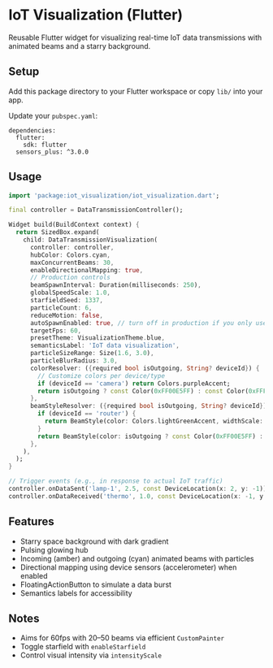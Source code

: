# IoT Visualization (Flutter)

Reusable Flutter widget for visualizing real-time IoT data transmissions with animated beams and a starry background.

## Setup

Add this package directory to your Flutter workspace or copy `lib/` into your app.

Update your `pubspec.yaml`:

```
dependencies:
  flutter:
    sdk: flutter
  sensors_plus: ^3.0.0
```

## Usage

```dart
import 'package:iot_visualization/iot_visualization.dart';

final controller = DataTransmissionController();

Widget build(BuildContext context) {
  return SizedBox.expand(
    child: DataTransmissionVisualization(
      controller: controller,
      hubColor: Colors.cyan,
      maxConcurrentBeams: 30,
      enableDirectionalMapping: true,
      // Production controls
      beamSpawnInterval: Duration(milliseconds: 250),
      globalSpeedScale: 1.0,
      starfieldSeed: 1337,
      particleCount: 6,
      reduceMotion: false,
      autoSpawnEnabled: true, // turn off in production if you only use real data
      targetFps: 60,
      presetTheme: VisualizationTheme.blue,
      semanticsLabel: 'IoT data visualization',
      particleSizeRange: Size(1.6, 3.0),
      particleBlurRadius: 3.0,
      colorResolver: ({required bool isOutgoing, String? deviceId}) {
        // Customize colors per device/type
        if (deviceId == 'camera') return Colors.purpleAccent;
        return isOutgoing ? const Color(0xFF00E5FF) : const Color(0xFFFFA726);
      },
      beamStyleResolver: ({required bool isOutgoing, String? deviceId}) {
        if (deviceId == 'router') {
          return BeamStyle(color: Colors.lightGreenAccent, widthScale: 1.3, glowIntensity: 1.2);
        }
        return BeamStyle(color: isOutgoing ? const Color(0xFF00E5FF) : const Color(0xFFFFA726));
      },
    ),
  );
}

// Trigger events (e.g., in response to actual IoT traffic)
controller.onDataSent('lamp-1', 2.5, const DeviceLocation(x: 2, y: -1));
controller.onDataReceived('thermo', 1.0, const DeviceLocation(x: -1, y: 0.5));
```

## Features
- Starry space background with dark gradient
- Pulsing glowing hub
- Incoming (amber) and outgoing (cyan) animated beams with particles
- Directional mapping using device sensors (accelerometer) when enabled
- FloatingActionButton to simulate a data burst
- Semantics labels for accessibility

## Notes
- Aims for 60fps with 20–50 beams via efficient `CustomPainter`
- Toggle starfield with `enableStarfield`
- Control visual intensity via `intensityScale`